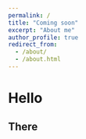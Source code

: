 ```yaml
---
permalink: /
title: "Coming soon"
excerpt: "About me"
author_profile: true
redirect_from: 
  - /about/
  - /about.html
---
```


# Hello
## There